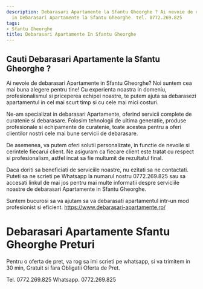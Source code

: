 ```yaml
---
description: Debarasari Apartamente la Sfantu Gheorghe ? Ai nevoie de un profesionist
  in Debarasari Apartamente la Sfantu Gheorghe. tel. 0772.269.825
tags:
- Sfantu Gheorghe
title: Debarasari Apartamente In Sfantu Gheorghe
---
```



## Cauti Debarasari Apartamente la Sfantu Gheorghe ?

Ai nevoie de debarasari Apartamente in Sfantu Gheorghe? Noi suntem cea mai buna alegere pentru tine! Cu experienta noastra in domeniu, profesionalismul si priceperea echipei noastre, te putem ajuta sa debarasezi apartamentul in cel mai scurt timp si cu cele mai mici costuri.

Ne-am specializat in debarasari Apartamente, oferind servicii complete de curatenie si debarasare. Folosim tehnologii de ultima generatie, produse profesionale si echipamente de curatenie, toate acestea pentru a oferi clientilor nostri cele mai bune servicii de debarasare.

De asemenea, va putem oferi solutii personalizate, in functie de nevoile si cerintele fiecarui client. Ne asiguram ca fiecare client este tratat cu respect si profesionalism, astfel incat sa fie multumit de rezultatul final.

Daca doriti sa beneficiati de serviciile noastre, nu ezitati sa ne contactati. Puteti sa ne scrieti pe Whatsapp la numarul nostru 0772.269.825 sau sa accesati linkul de mai jos pentru mai multe informatii despre serviciile noastre de debarasari Apartamente in Sfantu Gheorghe. 

Suntem bucurosi sa va ajutam sa va debarasati apartamentul intr-un mod profesionist si eficient. 
https://www.debarasari-apartamente.ro/

# Debarasari Apartamente Sfantu Gheorghe Preturi
Pentru o oferta de pret, va rog sa imi scrieti pe whatsapp, si va trimitem in 30 min, Gratuit si fara Obligatii Oferta de Pret.

Tel. 0772.269.825
Whatsapp. 0772.269.825